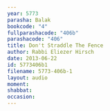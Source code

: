 ```yaml
---
year: 5773
parasha: Balak
bookcode: "4"
fullparashacode: "406b"
parashacode: "406"
title: Don't Straddle The Fence
author: Rabbi Eliezer Hirsch
date: 2013-06-22
id: 5773406b1
filename: 5773-406b-1
layout: audio
moment: 
shabbat: 
occasion: 
---
```

